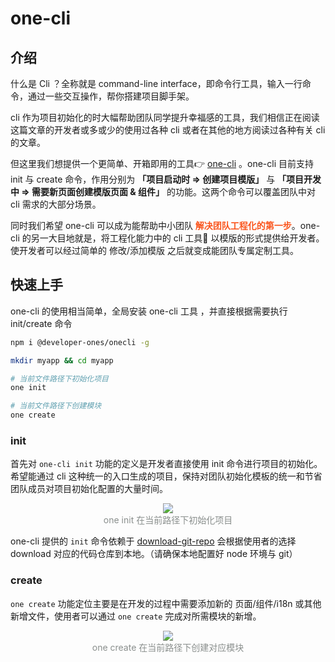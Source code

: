 # one-cli

## 介绍

什么是 Cli ？全称就是 command-line interface，即命令行工具，输入一行命令，通过一些交互操作，帮你搭建项目脚手架。

cli 作为项目初始化的时大幅帮助团队同学提升幸福感的工具，我们相信正在阅读这篇文章的开发者或多或少的使用过各种 cli 或者在其他的地方阅读过各种有关 cli 的文章。

但这里我们想提供一个更简单、开箱即用的工具👉  [one-cli](https://github.com/developer-once/one-cli) 。one-cli 目前支持 init 与 create 命令，作用分别为 **「项目启动时 => 创建项目模版」** 与 **「项目开发中 => 需要新页面创建模版页面 & 组件」** 的功能。这两个命令可以覆盖团队中对 cli 需求的大部分场景。

同时我们希望 one-cli 可以成为能帮助中小团队 <span style="color: #fa541c; font-weight: 600;">解决团队工程化的第一步</span>。one-cli 的另一大目地就是，将工程化能力中的 cli 工具🔧 以模版的形式提供给开发者。使开发者可以经过简单的 修改/添加模版 之后就变成能团队专属定制工具。

## 快速上手

one-cli 的使用相当简单，全局安装 one-cli 工具 ，并直接根据需要执行 init/create 命令

```bash
npm i @developer-ones/onecli -g

mkdir myapp && cd myapp

# 当前文件路径下初始化项目
one init

# 当前文件路径下创建模块
one create

```

### init

首先对 `one-cli init` 功能的定义是开发者直接使用 init 命令进行项目的初始化。希望能通过 cli 这种统一的入口生成的项目，保持对团队初始化模板的统一和节省团队成员对项目初始化配置的大量时间。

<div style="text-align: center; color: #8A8F8D;">
  <img  src="https://cdn.dev-one.cn/one-cli%20init.png?imageMogr2/thumbnail/600x600"/>
  <div>one init 在当前路径下初始化项目</div>
</div>

one-cli 提供的 `init` 命令依赖于 [download-git-repo](https://www.npmjs.com/package/download-git-repo) 会根据使用者的选择 download 对应的代码仓库到本地。（请确保本地配置好 node 环境与 git）


### create

`one create` 功能定位主要是在开发的过程中需要添加新的 页面/组件/i18n 或其他新增文件，使用者可以通过 `one create` 完成对所需模块的新增。

<div style="text-align: center; color: #8A8F8D;">
  <img  src="https://cdn.dev-one.cn/one-cli%20create.png?imageMogr2/thumbnail/600x600"/>
  <div>one create 在当前路径下创建对应模块</div>
</div>